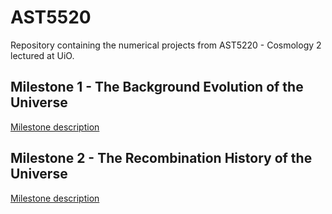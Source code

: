 # AST5520
Repository containing the numerical projects from AST5220 - Cosmology 2 lectured at UiO. 

## Milestone 1 - The Background Evolution of the Universe
[Milestone description](http://folk.uio.no/hke/AST5220/v14/project_mk1.pdf)

## Milestone 2 - The Recombination History of the Universe
[Milestone description](http://folk.uio.no/hke/AST5220/v14/project_mk2.pdf)